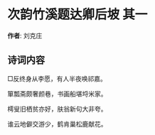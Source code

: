 # 次韵竹溪题达卿后坡  其一

**作者**: 刘克庄

## 诗词内容

□反终身从李愿，有人半夜唤祁嘉。

箪瓢斋颇奢颜巷，书画船堪埒米家。

樗叟旧栖贫亦好，肤翁新句大非夸。

谁云地僻交游少，鹤肯巢松鹿献花。

